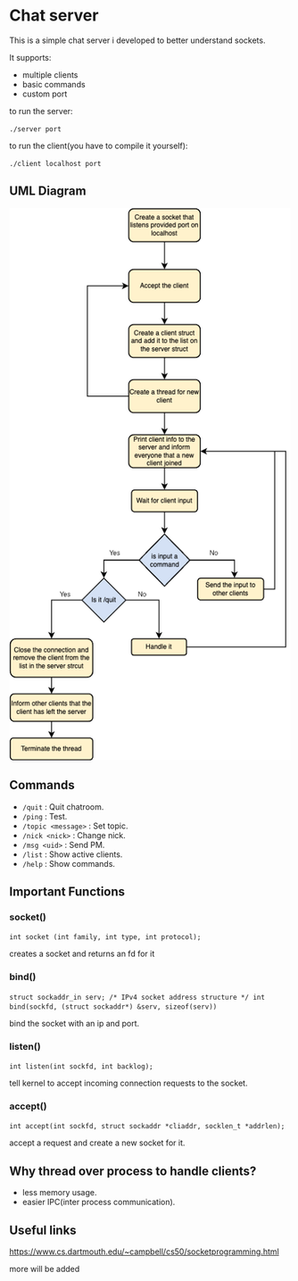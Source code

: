 # Chat server 

This is a simple chat server i developed to better understand sockets.

It supports:

- multiple clients
- basic commands
- custom port
  
to run the server:

`./server port`

to run the client(you have to compile it yourself):

`./client localhost port`

## UML Diagram

![diagram](/docs/diagram.png "diagram")

## Commands

- `/quit` : Quit chatroom.
- `/ping` : Test.
- `/topic <message>` : Set topic.
- `/nick <nick>` : Change nick.
- `/msg <uid>` : Send PM.
- `/list` : Show active clients.
- `/help` : Show commands.

## Important Functions

### socket()
`int socket (int family, int type, int protocol);`

creates a socket and returns an fd for it

### bind()
`struct sockaddr_in serv; /* IPv4 socket address structure */
int bind(sockfd, (struct sockaddr*) &serv, sizeof(serv))`

bind the socket with an ip and port.

### listen()
`int listen(int sockfd, int backlog);`

tell kernel to accept incoming connection requests to the socket.

### accept()
`int accept(int sockfd, struct sockaddr *cliaddr, socklen_t *addrlen);`

accept a request and create a new socket for it.

## Why thread over process to handle clients?

- less memory usage.
- easier IPC(inter process communication).

## Useful links

https://www.cs.dartmouth.edu/~campbell/cs50/socketprogramming.html

more will be added
